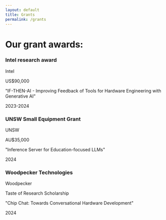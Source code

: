 ```yaml
---
layout: default
title: Grants
permalink: /grants
---
```


# Our grant awards:

<div class="papers-container">
    <div class="paper">
        <h3>Intel research award</h3>
        <p class="authors">Intel</p>
        <p>US$90,000</p>
        <p>"IF-THEN-AI - Improving Feedback of Tools for Hardware Engineering with Generative AI"</p>
        <span class="year">2023-2024</span>
    </div>
</div>


<div class="papers-container">
    <div class="paper">
        <h3>UNSW Small Equipment Grant</h3>
        <p class="authors">UNSW</p>
        <p>AU$35,000</p>
        <p>"Inference Server for Education-focused LLMs"</p>
        <span class="year">2024</span>
    </div>
</div>

<div class="papers-container">
    <div class="paper">
        <h3>Woodpecker Technologies</h3>
        <p class="authors">Woodpecker</p>
        <p>Taste of Research Scholarship</p>
        <p>"Chip Chat: Towards Conversational Hardware Development" </p>
        <span class="year">2024</span>
    </div>
</div>
